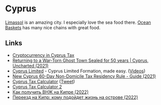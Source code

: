 # Cyprus

[Limassol](https://en.wikipedia.org/wiki/Limassol) is an amazing city. I especially love the sea food there. [Ocean Baskets](https://cyprus.oceanbasket.com/) has many nice chains with great food.

## Links

- [Cryptocurrency in Cyprus Tax](https://www.tax-residence.com/cryptocurrency-cyprus/)
- [Returning to a War-Torn Ghost Town Sealed for 50 years | Cyprus, Uncharted (2021)](https://www.youtube.com/watch?v=p7_TZagxjyk)
- [Cyprus Limited](https://www.cypruslimited.com/) - Cyprus Limited Formation, made easy. ([Videos](https://www.youtube.com/channel/UC0x2a-cTEPbUWzj4PH5V3KA/videos))
- [New Cyprus 60-Day Non-Domicile Tax Residency Rule - Guide (2021)](https://www.reddit.com/r/eupersonalfinance/comments/qwndj4/new_cyprus_60day_nondomicile_tax_residency_rule/)
- [Cyprus Tax Calculator](https://www.cyprustaxcalculator.com/) ([Tweet](https://twitter.com/AlexSukhorukov_/status/1464255193663561728))
- [Cyprus Tax Calculator 2](https://www.qnta.biz/resources/cyprus-tax/tax-calculators/gross-to-net-salary)
- [Как получить ВНЖ на Кипре (2022)](https://twitter.com/AlexSukhorukov_/status/1496499407302406162)
- [Переезд на Кипр: кому подойдет жизнь на острове (2022)](https://www.youtube.com/watch?v=BRgvbKOnocI)
